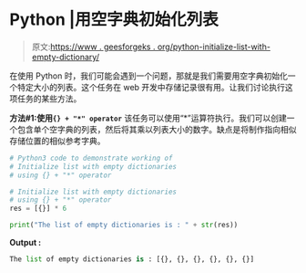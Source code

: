 # Python |用空字典初始化列表

> 原文:[https://www . geesforgeks . org/python-initialize-list-with-empty-dictionary/](https://www.geeksforgeeks.org/python-initialize-list-with-empty-dictionaries/)

在使用 Python 时，我们可能会遇到一个问题，那就是我们需要用空字典初始化一个特定大小的列表。这个任务在 web 开发中存储记录很有用。让我们讨论执行这项任务的某些方法。

**方法#1:使用`{} + "*" operator`**
该任务可以使用“*”运算符执行。我们可以创建一个包含单个空字典的列表，然后将其乘以列表大小的数字。缺点是将制作指向相似存储位置的相似参考字典。

```py
# Python3 code to demonstrate working of
# Initialize list with empty dictionaries
# using {} + "*" operator

# Initialize list with empty dictionaries
# using {} + "*" operator
res = [{}] * 6

print("The list of empty dictionaries is : " + str(res))
```

**Output :**

```py
The list of empty dictionaries is : [{}, {}, {}, {}, {}, {}]

```